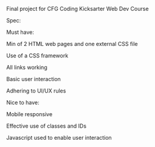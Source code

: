 Final project for CFG Coding Kicksarter Web Dev Course


Spec:

Must have:

Min of 2 HTML web pages and one external CSS file

Use of a CSS framework

All links working

Basic user interaction

Adhering to UI/UX rules

Nice to have:

Mobile responsive 

Effective use of classes and IDs

Javascript used to enable user interaction